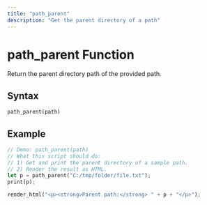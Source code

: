 ```yaml
---
title: "path_parent"
description: "Get the parent directory of a path"
---
```


# path_parent Function

Return the parent directory path of the provided path.

## Syntax

```rust
path_parent(path)
```

## Example

```rust
// Demo: path_parent(path)
// What this script should do:
// 1) Get and print the parent directory of a sample path.
// 2) Render the result as HTML.
let p = path_parent("C:/tmp/folder/file.txt");
print(p);

render_html("<p><strong>Parent path:</strong> " + p + "</p>");
```

